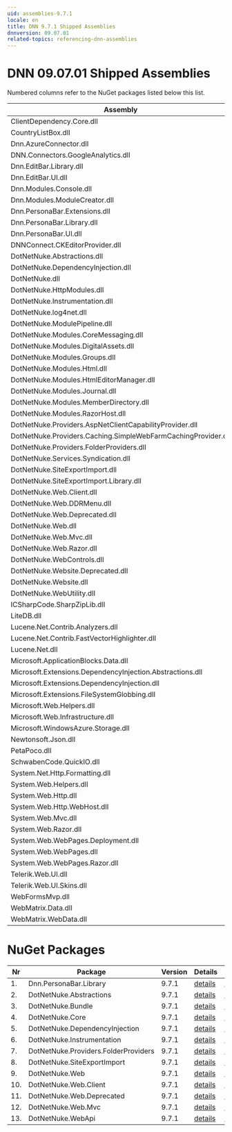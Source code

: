 ```yaml
---
uid: assemblies-9.7.1
locale: en
title: DNN 9.7.1 Shipped Assemblies
dnnversion: 09.07.01
related-topics: referencing-dnn-assemblies
---
```


# DNN 09.07.01 Shipped Assemblies

Numbered columns refer to the NuGet packages listed below this list.

|**Assembly**|**Version**|#1|#2|#3|#4|#5|#6|#7|#8|#9|#10|#11|#12|#13|
|---|---|---|---|---|---|---|---|---|---|---|---|---|---|---|
|ClientDependency.Core.dll|1.9.2.7| | | | | | | | | | | | | |
|CountryListBox.dll|9.7.1.0| | | | | | | | | | | | | |
|Dnn.AzureConnector.dll|9.7.1.0| | | | | | | | | | | | | |
|DNN.Connectors.GoogleAnalytics.dll|0.0.0.0| | | | | | | | | | | | | |
|Dnn.EditBar.Library.dll|9.7.1.0| | | | | | | | | | | | | |
|Dnn.EditBar.UI.dll|9.7.1.0| | | | | | | | | | | | | |
|Dnn.Modules.Console.dll|9.7.1.0| | | | | | | | | | | | | |
|Dnn.Modules.ModuleCreator.dll|9.7.1.0| | | | | | | | | | | | | |
|Dnn.PersonaBar.Extensions.dll|9.7.1.0| | | | | | | | | | | | | |
|Dnn.PersonaBar.Library.dll|9.7.1.0|1| | | | | | | | | | | | |
|Dnn.PersonaBar.UI.dll|9.7.1.0| | | | | | | | | | | | | |
|DNNConnect.CKEditorProvider.dll|1.1.0| | | | | | | | | | | | | |
|DotNetNuke.Abstractions.dll|9.7.1.0| |2| | | | | | | | | | | |
|DotNetNuke.DependencyInjection.dll|9.7.1.0|1| |3|4|5|6|7|8|9|10|11|12|13|
|DotNetNuke.dll|9.7.1.0|1| |3|4| |6|7|8|9|10|11|12|13|
|DotNetNuke.HttpModules.dll|9.7.1.0| | |3| | | | | | | | | | |
|DotNetNuke.Instrumentation.dll|9.7.1.0|1| |3| | |6| |8| | | | | |
|DotNetNuke.log4net.dll|3.0.1.0|1| |3| | |6| |8| | | | | |
|DotNetNuke.ModulePipeline.dll|9.7.1.0| | | | | | | | | | | | | |
|DotNetNuke.Modules.CoreMessaging.dll|9.7.1.0| | | | | | | | | | | | | |
|DotNetNuke.Modules.DigitalAssets.dll|9.7.1.0| | |3| | | | | | | | | | |
|DotNetNuke.Modules.Groups.dll|9.7.1.0| | | | | | | | | | | | | |
|DotNetNuke.Modules.Html.dll|9.7.1.0| | | | | | | | | | | | | |
|DotNetNuke.Modules.HtmlEditorManager.dll|9.7.1.0| | | | | | | | | | | | | |
|DotNetNuke.Modules.Journal.dll|9.7.1.0| | | | | | | | | | | | | |
|DotNetNuke.Modules.MemberDirectory.dll|9.7.1.0| | | | | | | | | | | | | |
|DotNetNuke.Modules.RazorHost.dll|9.7.1.0| | | | | | | | | | | | | |
|DotNetNuke.Providers.AspNetClientCapabilityProvider.dll|9.7.1.0| | | | | | | | | | | | | |
|DotNetNuke.Providers.Caching.SimpleWebFarmCachingProvider.dll|9.7.1.0| | | | | | | | | | | | | |
|DotNetNuke.Providers.FolderProviders.dll|9.7.1.0| | |3| | | |7| | | | | | |
|DotNetNuke.Services.Syndication.dll|9.7.1.0| | | | | | | | | | | | | |
|DotNetNuke.SiteExportImport.dll|9.7.1.0| | |3| | | | |8| | | | | |
|DotNetNuke.SiteExportImport.Library.dll|9.7.1.0| | |3| | | | |8| | | | | |
|DotNetNuke.Web.Client.dll|9.7.1.0| | |3| | | | | | |10| |12| |
|DotNetNuke.Web.DDRMenu.dll|9.7.1.0| | | | | | | | | | | | | |
|DotNetNuke.Web.Deprecated.dll|9.7.1.0| | |3| | | | | | | |11| | |
|DotNetNuke.Web.dll|9.7.1.0|1| |3| | | | |8|9| |11|12|13|
|DotNetNuke.Web.Mvc.dll|9.7.1.0| | |3| | | | | | | | |12| |
|DotNetNuke.Web.Razor.dll|9.7.1.0| | | | | | | | | | | | | |
|DotNetNuke.WebControls.dll|2.4.0.598| | |3| | | | | | | | | | |
|DotNetNuke.Website.Deprecated.dll|9.7.1.0| | | | | | | | | | | | | |
|DotNetNuke.Website.dll|9.7.1.0| | | | | | | | | | | | | |
|DotNetNuke.WebUtility.dll|4.2.1.783|1| |3| | | | |8|9| |11|12|13|
|ICSharpCode.SharpZipLib.dll|0.86.0.518| | | | | | | | | | | | | |
|LiteDB.dll|3.1.0.0| | | | | | | | | | | | | |
|Lucene.Net.Contrib.Analyzers.dll|3.0.3| | | | | | | | | | | | | |
|Lucene.Net.Contrib.FastVectorHighlighter.dll|3.0.3| | | | | | | | | | | | | |
|Lucene.Net.dll|3.0.3.0| | | | | | | | | | | | | |
|Microsoft.ApplicationBlocks.Data.dll|2.0.0.0|1| |3|4| |6|7|8|9|10|11|12|13|
|Microsoft.Extensions.DependencyInjection.Abstractions.dll|2.1.1.18157| | | | | | | | | | | | | |
|Microsoft.Extensions.DependencyInjection.dll|2.1.1.18157|1| |3|4|5|6|7|8|9|10|11|12|13|
|Microsoft.Extensions.FileSystemGlobbing.dll|3.100.119.61404| | | | | | | | | | | | | |
|Microsoft.Web.Helpers.dll|3.0.20129.0| | | | | | | | | | | | | |
|Microsoft.Web.Infrastructure.dll|1.0.20105.407| | |3| | | | | | | | |12| |
|Microsoft.WindowsAzure.Storage.dll|8.3.0.0| | | | | | | | | | | | | |
|Newtonsoft.Json.dll|10.0.3.21018| | |3| | | | | | | | |12|13|
|PetaPoco.dll|6.0.415.0| | | | | | | | | | | | | |
|SchwabenCode.QuickIO.dll|2.6.2.0| | | | | | | | | | | | | |
|System.Net.Http.Formatting.dll|5.2.30128.0| | |3| | | | | | | | |12|13|
|System.Web.Helpers.dll|3.0.20129.0| | |3| | | | | | | | |12| |
|System.Web.Http.dll|5.2.30128.0| | |3| | | | | | | | |12|13|
|System.Web.Http.WebHost.dll|5.2.30128.0| | | | | | | | | | | | | |
|System.Web.Mvc.dll|5.1.20821.0| | |3| | | | | | | | |12| |
|System.Web.Razor.dll|3.0.20129.0| | |3| | | | | | | | |12| |
|System.Web.WebPages.Deployment.dll|3.0.20129.0| | |3| | | | | | | | |12| |
|System.Web.WebPages.dll|3.0.20129.0| | |3| | | | | | | | |12| |
|System.Web.WebPages.Razor.dll|3.0.20129.0| | |3| | | | | | | | |12| |
|Telerik.Web.UI.dll|2013.2.717.40| | |3| | | | | | | |11| | |
|Telerik.Web.UI.Skins.dll|2013.2.717.40| | | | | | | | | | | | | |
|WebFormsMvp.dll|1.4.1.0| | | | | | | | | | | | | |
|WebMatrix.Data.dll|3.0.20129.0| | | | | | | | | | | | | |
|WebMatrix.WebData.dll|3.0.20129.0| | | | | | | | | | | | | |

# NuGet Packages

|**Nr**|**Package**|**Version**|Details|NuGet|
|---|---|---|---|---|
|1.|Dnn.PersonaBar.Library|9.7.1|[details](xref:nuget-Dnn.PersonaBar.Library-9.7.1)|[NuGet](https://www.nuget.org/packages/Dnn.PersonaBar.Library/9.7.1)|
|2.|DotNetNuke.Abstractions|9.7.1|[details](xref:nuget-DotNetNuke.Abstractions-9.7.1)|[NuGet](https://www.nuget.org/packages/DotNetNuke.Abstractions/9.7.1)|
|3.|DotNetNuke.Bundle|9.7.1|[details](xref:nuget-DotNetNuke.Bundle-9.7.1)|[NuGet](https://www.nuget.org/packages/DotNetNuke.Bundle/9.7.1)|
|4.|DotNetNuke.Core|9.7.1|[details](xref:nuget-DotNetNuke.Core-9.7.1)|[NuGet](https://www.nuget.org/packages/DotNetNuke.Core/9.7.1)|
|5.|DotNetNuke.DependencyInjection|9.7.1|[details](xref:nuget-DotNetNuke.DependencyInjection-9.7.1)|[NuGet](https://www.nuget.org/packages/DotNetNuke.DependencyInjection/9.7.1)|
|6.|DotNetNuke.Instrumentation|9.7.1|[details](xref:nuget-DotNetNuke.Instrumentation-9.7.1)|[NuGet](https://www.nuget.org/packages/DotNetNuke.Instrumentation/9.7.1)|
|7.|DotNetNuke.Providers.FolderProviders|9.7.1|[details](xref:nuget-DotNetNuke.Providers.FolderProviders-9.7.1)|[NuGet](https://www.nuget.org/packages/DotNetNuke.Providers.FolderProviders/9.7.1)|
|8.|DotNetNuke.SiteExportImport|9.7.1|[details](xref:nuget-DotNetNuke.SiteExportImport-9.7.1)|[NuGet](https://www.nuget.org/packages/DotNetNuke.SiteExportImport/9.7.1)|
|9.|DotNetNuke.Web|9.7.1|[details](xref:nuget-DotNetNuke.Web-9.7.1)|[NuGet](https://www.nuget.org/packages/DotNetNuke.Web/9.7.1)|
|10.|DotNetNuke.Web.Client|9.7.1|[details](xref:nuget-DotNetNuke.Web.Client-9.7.1)|[NuGet](https://www.nuget.org/packages/DotNetNuke.Web.Client/9.7.1)|
|11.|DotNetNuke.Web.Deprecated|9.7.1|[details](xref:nuget-DotNetNuke.Web.Deprecated-9.7.1)|[NuGet](https://www.nuget.org/packages/DotNetNuke.Web.Deprecated/9.7.1)|
|12.|DotNetNuke.Web.Mvc|9.7.1|[details](xref:nuget-DotNetNuke.Web.Mvc-9.7.1)|[NuGet](https://www.nuget.org/packages/DotNetNuke.Web.Mvc/9.7.1)|
|13.|DotNetNuke.WebApi|9.7.1|[details](xref:nuget-DotNetNuke.WebApi-9.7.1)|[NuGet](https://www.nuget.org/packages/DotNetNuke.WebApi/9.7.1)|


